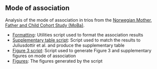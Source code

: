 ## Mode of association

Analysis of the mode of association in trios from the [Norwegian Mother, Father and Child Cohort Study (MoBa)](https://www.fhi.no/en/ch/studies/moba/).

- [Formatting](format_results.R): Utilities script used to format the association results
- [Supplementary table script](trio_table.R): Script used to match the results to Juliusdottir et al. and produce the supplementary table
- [Figure 3 script](fig_3_revision.R): Script used to generate Figure 3 and supplementary figures on mode of association
- [Figures](figures): The figures generated by the script

